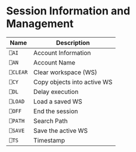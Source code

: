 # Session Information and Management

| Name | Description |
| --- | ---  |
| `⎕AI` | Account Information |
| `⎕AN` | Account Name |
| `⎕CLEAR` | Clear workspace (WS) |
| `⎕CY` | Copy objects into active WS |
| `⎕DL` | Delay execution |
| `⎕LOAD` | Load a saved WS |
| `⎕OFF` | End the session |
| `⎕PATH` | Search Path |
| `⎕SAVE` | Save the active WS |
| `⎕TS` | Timestamp |
